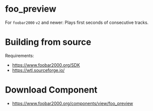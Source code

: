 # foo_preview
For `foobar2000` `v2` and newer: Plays first seconds of consecutive tracks.

# Building from source
Requirements:
* https://www.foobar2000.org/SDK
* https://wtl.sourceforge.io/

# Download Component
* https://www.foobar2000.org/components/view/foo_preview
